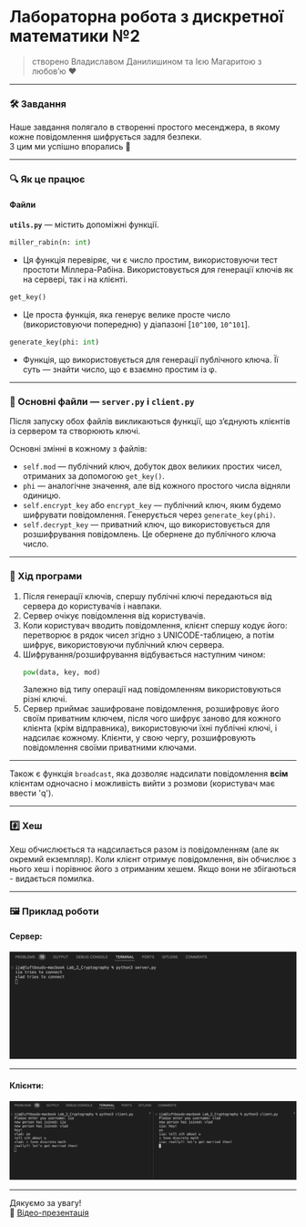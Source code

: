 
# Лабораторна робота з дискретної математики №2  
> створено Владиславом Данилишином та Ією Магаритою з любовʼю ❤️

---

### 🛠️ Завдання  
Наше завдання полягало в створенні простого месенджера, в якому кожне повідомлення шифрується задля безпеки.  
З цим ми успішно впорались 🎉

---

### 🔍 Як це працює

#### Файли  
**`utils.py`** — містить допоміжні функції.

```python
miller_rabin(n: int)
```
* Ця функція перевіряє, чи є число простим, використовуючи тест простоти Міллера-Рабіна. Використовується для генерації ключів як на сервері, так і на клієнті.

```python
get_key()
```
* Це проста функція, яка генерує велике просте число (використовуючи попередню) у діапазоні [`10^100`, `10^101`].

```python
generate_key(phi: int)
```
* Функція, що використовується для генерації публічного ключа. Її суть — знайти число, що є взаємно простим із φ.

---

### 📁 Основні файли — `server.py` і `client.py`

Після запуску обох файлів викликаються функції, що з’єднують клієнтів із сервером та створюють ключі.

Основні змінні в кожному з файлів:

- `self.mod` — публічний ключ, добуток двох великих простих чисел, отриманих за допомогою `get_key()`.
- `phi` — аналогічне значення, але від кожного простого числа відняли одиницю.
- `self.encrypt_key` або `encrypt_key` — публічний ключ, яким будемо шифрувати повідомлення. Генерується через `generate_key(phi)`.
- `self.decrypt_key` — приватний ключ, що використовується для розшифрування повідомлень. Це обернене до публічного ключа число.

---

### 🧠 Хід програми

1. Після генерації ключів, спершу публічні ключі передаються від сервера до користувачів і навпаки.  
2. Сервер очікує повідомлення від користувачів.  
3. Коли користувач вводить повідомлення, клієнт спершу кодує його: перетворює в рядок чисел згідно з UNICODE-таблицею, а потім шифрує, використовуючи публічний ключ сервера.  
4. Шифрування/розшифрування відбувається наступним чином:  
   ```python
   pow(data, key, mod)
   ```  
   Залежно від типу операції над повідомленням використовуються різні ключі.  
5. Сервер приймає зашифроване повідомлення, розшифровує його своїм приватним ключем, після чого шифрує заново для кожного клієнта (крім відправника), використовуючи їхні публічні ключі, і надсилає кожному. Клієнти, у свою чергу, розшифровують повідомлення своїми приватними ключами.

---

Також є функція `broadcast`, яка дозволяє надсилати повідомлення **всім** клієнтам одночасно і можливість вийти з розмови (користувач має ввести 'q').

---
### #️⃣ Хеш

Хеш обчислюється та надсилається разом із повідомленням (але як окремий екземпляр). Коли клієнт отримує повідомлення, він обчислює з нього хеш і порівнює його з отриманим хешем. Якщо вони не збігаються - видається помилка.

---

### 🖼️ Приклад роботи

#### Сервер:
![server example](server_example.png)

---

#### Клієнти:
![clients example](clients_example.png)

---

Дякуємо за увагу!  
🎥 [Відео-презентація](https://youtu.be/dQw4w9WgXcQ?si=3-DuVI1cb-8Mon_X)
